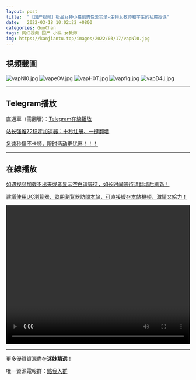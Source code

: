 ```yaml
---
layout: post
title:  "【国产视频】极品女神小猫剧情性爱实录-生物女教师和学生的私房授课"
date:   2022-03-18 10:02:22 +0800
categories: GuoChan
tags: 网红视频 国产 小猫 女教师
img: https://kanjiantu.top/images/2022/03/17/vapNl0.jpg
---
```



## 視頻截圖

![vapNl0.jpg](https://kanjiantu.top/images/2022/03/17/vapNl0.jpg)
![vapeOV.jpg](https://kanjiantu.top/images/2022/03/17/vapeOV.jpg)
![vapH0T.jpg](https://kanjiantu.top/images/2022/03/17/vapH0T.jpg)
![vapfIq.jpg](https://kanjiantu.top/images/2022/03/17/vapfIq.jpg)
![vapD4J.jpg](https://kanjiantu.top/images/2022/03/17/vapD4J.jpg)

* * *
## Telegram播放

直通車（需翻墻)：[Telegram在線播放](https://t.me/mimeijingxuan/177)

<u>站长强推72稳定加速器：[十秒注册、一键翻墙](https://72vpn.xyz/#/register?code=mimei) </u>


<u>急速秒播不卡顿，限时活动更优惠！！！</u>
* * *
## 在線播放
<u>如遇视频加载不出来或者显示空白请等待，如长时间等待请翻墙后刷新！</u>

<u>建議使用UC瀏覽器、歐朋瀏覽器訪問本站，可直接緩存本站視頻，激情又給力！</u>
<center><video src="https://cdn.publer.io/uploads/videos/6246d27edb279732fb55be73/97af52d13f781f20fd4611449bc4fda8.mp4" width="100%" height="380px" controls="controls"></video></center>

* * *
更多優質資源盡在**迷妹精選**！

唯一資源電報群：[點我入群](https://t.me/mimeijingxuan)


